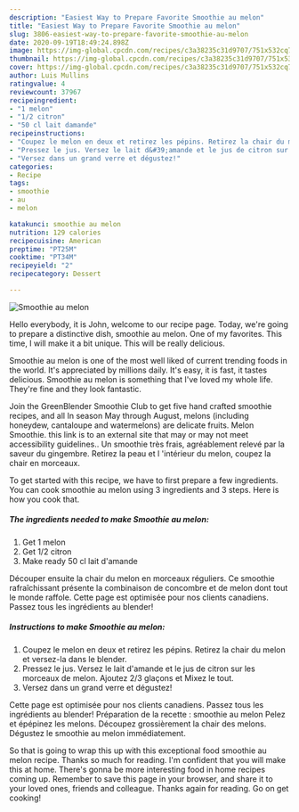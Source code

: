 ```yaml
---
description: "Easiest Way to Prepare Favorite Smoothie au melon"
title: "Easiest Way to Prepare Favorite Smoothie au melon"
slug: 3806-easiest-way-to-prepare-favorite-smoothie-au-melon
date: 2020-09-19T18:49:24.898Z
image: https://img-global.cpcdn.com/recipes/c3a38235c31d9707/751x532cq70/smoothie-au-melon-photo-principale-de-la-recette.jpg
thumbnail: https://img-global.cpcdn.com/recipes/c3a38235c31d9707/751x532cq70/smoothie-au-melon-photo-principale-de-la-recette.jpg
cover: https://img-global.cpcdn.com/recipes/c3a38235c31d9707/751x532cq70/smoothie-au-melon-photo-principale-de-la-recette.jpg
author: Luis Mullins
ratingvalue: 4
reviewcount: 37967
recipeingredient:
- "1 melon"
- "1/2 citron"
- "50 cl lait damande"
recipeinstructions:
- "Coupez le melon en deux et retirez les pépins. Retirez la chair du melon et versez-la dans le blender."
- "Pressez le jus. Versez le lait d&#39;amande et le jus de citron sur les morceaux de melon. Ajoutez 2/3 glaçons et Mixez le tout."
- "Versez dans un grand verre et dégustez!"
categories:
- Recipe
tags:
- smoothie
- au
- melon

katakunci: smoothie au melon 
nutrition: 129 calories
recipecuisine: American
preptime: "PT25M"
cooktime: "PT34M"
recipeyield: "2"
recipecategory: Dessert

---
```



![Smoothie au melon](https://img-global.cpcdn.com/recipes/c3a38235c31d9707/751x532cq70/smoothie-au-melon-photo-principale-de-la-recette.jpg)

Hello everybody, it is John, welcome to our recipe page. Today, we're going to prepare a distinctive dish, smoothie au melon. One of my favorites. This time, I will make it a bit unique. This will be really delicious.

Smoothie au melon is one of the most well liked of current trending foods in the world. It's appreciated by millions daily. It's easy, it is fast, it tastes delicious. Smoothie au melon is something that I've loved my whole life. They're fine and they look fantastic.

Join the GreenBlender Smoothie Club to get five hand crafted smoothie recipes, and all In season May through August, melons (including honeydew, cantaloupe and watermelons) are delicate fruits. Melon Smoothie. this link is to an external site that may or may not meet accessibility guidelines.. Un smoothie très frais, agréablement relevé par la saveur du gingembre. Retirez la peau et l &#39;intérieur du melon, coupez la chair en morceaux.


To get started with this recipe, we have to first prepare a few ingredients. You can cook smoothie au melon using 3 ingredients and 3 steps. Here is how you cook that.

<!--inarticleads1-->

##### The ingredients needed to make Smoothie au melon:

1. Get 1 melon
1. Get 1/2 citron
1. Make ready 50 cl lait d&#39;amande


Découper ensuite la chair du melon en morceaux réguliers. Ce smoothie rafraîchissant présente la combinaison de concombre et de melon dont tout le monde raffole. Cette page est optimisée pour nos clients canadiens. Passez tous les ingrédients au blender! 

<!--inarticleads2-->

##### Instructions to make Smoothie au melon:

1. Coupez le melon en deux et retirez les pépins. Retirez la chair du melon et versez-la dans le blender.
1. Pressez le jus. Versez le lait d&#39;amande et le jus de citron sur les morceaux de melon. Ajoutez 2/3 glaçons et Mixez le tout.
1. Versez dans un grand verre et dégustez!


Cette page est optimisée pour nos clients canadiens. Passez tous les ingrédients au blender! Préparation de la recette : smoothie au melon Pelez et épépinez les melons. Découpez grossièrement la chair des melons. Dégustez le smoothie au melon immédiatement. 

So that is going to wrap this up with this exceptional food smoothie au melon recipe. Thanks so much for reading. I'm confident that you will make this at home. There's gonna be more interesting food in home recipes coming up. Remember to save this page in your browser, and share it to your loved ones, friends and colleague. Thanks again for reading. Go on get cooking!
